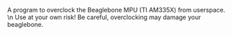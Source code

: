 A program to overclock the Beaglebone MPU (TI AM335X) from userspace. \n
Use at your own risk! Be careful, overclocking may damage your beaglebone.
